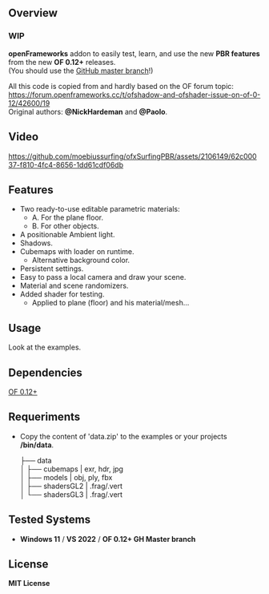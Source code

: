 ## Overview

### WIP 

**openFrameworks** addon to easily test, learn, and use the new **PBR features** from the new **OF 0.12+** releases.  
(You should use the [GitHub master branch](https://github.com/openframeworks/openFrameworks)!)  

All this code is copied from and hardly based on the OF forum topic:  
https://forum.openframeworks.cc/t/ofshadow-and-ofshader-issue-on-of-0-12/42600/19  
Original authors: **@NickHardeman** and **@Paolo**.  

## Video

https://github.com/moebiussurfing/ofxSurfingPBR/assets/2106149/62c00037-f810-4fc4-8656-1dd61cdf06db

## Features

- Two ready-to-use editable parametric materials:
  - A. For the plane floor.
  - B. For other objects.
- A positionable Ambient light.
- Shadows.
- Cubemaps with loader on runtime.
  - Alternative background color.
- Persistent settings.
- Easy to pass a local camera and draw your scene.
- Material and scene randomizers.
- Added shader for testing.
  - Applied to plane (floor) and his material/mesh...

## Usage

Look at the examples.

## Dependencies

[OF 0.12+](https://github.com/openframeworks/openFrameworks)

## Requeriments 

* Copy the content of 'data.zip' to the examples or your projects **/bin/data**. 

    ├── data  
    │   ├── cubemaps    |  exr, hdr, jpg  
    │   ├── models      |  obj, ply, fbx  
    │   ├── shadersGL2  |  .frag/.vert  
    │   └── shadersGL3  |  .frag/.vert  

## Tested Systems
* **Windows 11** / **VS 2022** / **OF 0.12+ GH Master branch**

## License
**MIT License**
